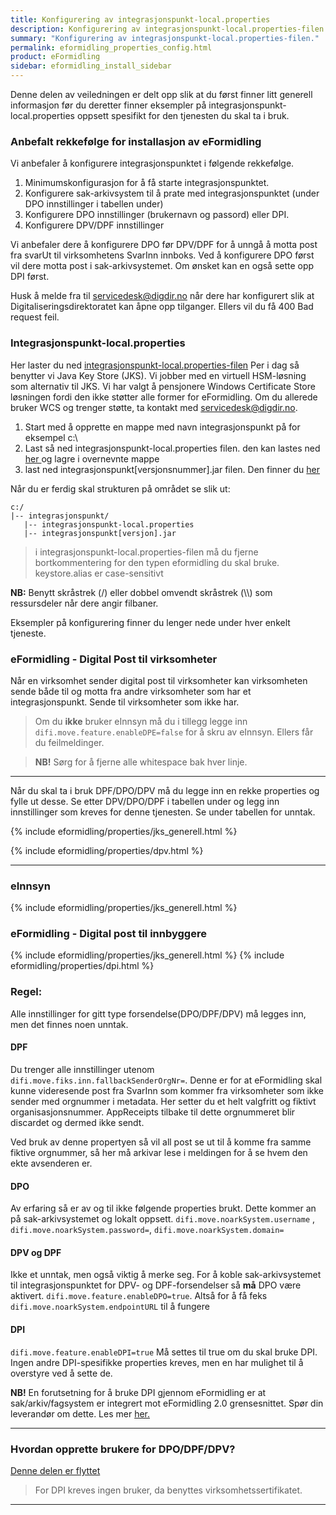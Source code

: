 ```yaml
---
title: Konfigurering av integrasjonspunkt-local.properties
description: Konfigurering av integrasjonspunkt-local.properties-filen.
summary: "Konfigurering av integrasjonspunkt-local.properties-filen."
permalink: eformidling_properties_config.html
product: eFormidling
sidebar: eformidling_install_sidebar
---
```


Denne delen av veiledningen er delt opp slik at du først finner litt generell informasjon før du deretter finner eksempler på integrasjonspunkt-local.properties oppsett spesifikt for den tjenesten du skal ta i bruk. 

### Anbefalt rekkefølge for installasjon av eFormidling

Vi anbefaler å konfigurere integrasjonspunktet i følgende rekkefølge.

1. Minimumskonfigurasjon for å få starte integrasjonspunktet. 
2. Konfigurere sak-arkivsystem til å prate med integrasjonspunktet (under DPO innstillinger i tabellen under)
3. Konfigurere DPO innstillinger (brukernavn og passord) eller DPI.
4. Konfigurere DPV/DPF innstillinger

Vi anbefaler dere å konfigurere DPO før DPV/DPF for å unngå å motta post fra svarUt til virksomhetens SvarInn innboks. Ved å konfigurere DPO først vil dere motta post i sak-arkivsystemet. Om ønsket kan en også sette opp DPI først.

Husk å melde fra til <a href="mailto:servicedesk@digdir.no">servicedesk@digdir.no</a> når dere har konfigurert slik at Digitaliseringsdirektoratet kan åpne opp tilganger. Ellers vil du få 400 Bad request feil. 


### Integrasjonspunkt-local.properties

Her laster du ned [integrasjonspunkt-local.properties-filen](/felleslosninger/resources/eformidling/integrasjonspunkt-local.txt) Per i dag så benytter vi Java Key Store (JKS). Vi jobber med en virtuell HSM-løsning som alternativ til JKS. Vi har valgt å pensjonere Windows Certificate Store løsningen fordi den ikke støtter alle former for eFormidling. Om du allerede bruker WCS og trenger støtte, ta kontakt med <a href="mailto:servicedesk@digdir.no">servicedesk@digdir.no</a>. 

1. Start med å opprette en mappe med navn integrasjonspunkt på for eksempel c:\
2. Last så ned integrasjonspunkt-local.properties filen. den kan lastes ned [her ](/felleslosninger/resources/eformidling/integrasjonspunkt-local.txt) og lagre i overnevnte mappe
3. last ned integrasjonspunkt[versjonsnummer].jar filen. Den finner du [her](https://difi.github.io/felleslosninger/eformidling_download_ip.html)

Når du er ferdig skal strukturen på området se slik ut:
```
c:/
|-- integrasjonspunkt/
   |-- integrasjonspunkt-local.properties
   |-- integrasjonspunkt[versjon].jar
```

> i integrasjonspunkt-local.properties-filen må du fjerne bortkommentering for den typen eformidling du skal bruke.
> keystore.alias er case-sensitivt

**NB:** Benytt skråstrek (/) eller dobbel omvendt skråstrek (\\\\) som ressursdeler når dere angir filbaner.

Eksempler på konfigurering finner du lenger nede under hver enkelt tjeneste.


### eFormidling - Digital Post til virksomheter

Når en virksomhet sender digital post til virksomheter kan virksomheten sende både til og motta fra andre virksomheter som har et integrasjonspunkt. Sende til virksomheter som ikke har. 


> Om du **ikke** bruker eInnsyn må du i tillegg legge inn ```difi.move.feature.enableDPE=false``` for å skru av eInnsyn. Ellers får du feilmeldinger.

> **NB!** Sørg for å fjerne  alle whitespace bak hver linje.

---

Når du skal ta i bruk DPF/DPO/DPV må du legge inn en rekke properties og fylle ut desse. Se etter DPV/DPO/DPF i tabellen under og legg inn innstillinger som kreves for denne tjenesten. Se under tabellen for unntak.

  {% include eformidling/properties/jks_generell.html %} 
  
  {% include eformidling/properties/dpv.html %}
  
 ---

### eInnsyn 

  {% include eformidling/properties/jks_generell.html %} 

### eFormidling - Digital post til innbyggere

  {% include eformidling/properties/jks_generell.html %} 
  {% include eformidling/properties/dpi.html %}
  
### Regel:
Alle innstillinger for gitt type forsendelse(DPO/DPF/DPV) må legges inn, men det finnes noen unntak.

#### DPF
Du trenger alle innstillinger utenom ```difi.move.fiks.inn.fallbackSenderOrgNr=```. Denne er for at eFormidling skal kunne videresende post fra SvarInn som kommer fra virksomheter som ikke sender med orgnummer i metadata. Her setter du et helt valgfritt og fiktivt organisasjonsnummer. AppReceipts tilbake til dette orgnummeret blir discardet og dermed ikke sendt. 

Ved bruk av denne propertyen så vil all post se ut til å komme fra samme fiktive orgnummer, så her må arkivar lese i meldingen for å se hvem den ekte avsenderen er.

#### DPO
Av erfaring så er av og til ikke følgende properties brukt. Dette kommer an på sak-arkivsystemet og lokalt oppsett. ```difi.move.noarkSystem.username``` , ```difi.move.noarkSystem.password=```, ```difi.move.noarkSystem.domain=``` 

#### DPV og DPF
Ikke et unntak, men også viktig å merke seg. For å koble sak-arkivsystemet til integrasjonspunktet for DPV- og DPF-forsendelser så **må** DPO være aktivert. ```difi.move.feature.enableDPO=true```. Altså for å få feks  ```difi.move.noarkSystem.endpointURL``` til å fungere

#### DPI
```difi.move.feature.enableDPI=true``` Må settes til true om du skal bruke DPI. Ingen andre DPI-spesifikke properties kreves, men en har mulighet til å overstyre ved å sette de. 

**NB!** En forutsetning for å bruke DPI gjennom eFormidling er at sak/arkiv/fagsystem er integrert mot eFormidling 2.0 grensesnittet. Spør din leverandør om dette. Les mer [her.](https://difi.github.io/felleslosninger/eformidling_nm_about.html)

---

### Hvordan opprette brukere for DPO/DPF/DPV?

[Denne delen er flyttet](https://difi.github.io/felleslosninger/eformidling_create_users.html)

> For DPI kreves ingen bruker, da benyttes virksomhetssertifikatet.

--- 
